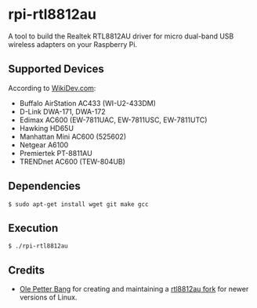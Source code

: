 # rpi-rtl8812au
A tool to build the Realtek RTL8812AU driver for micro dual-band USB wireless adapters on your Raspberry Pi.

## Supported Devices
According to [WikiDev.com](https://wikidevi.com/wiki/Special:Ask?title=Special%3AAsk&q=%5B%5BChip1+model::RTL8811AU%5D%5D&po=%3FInterface%0D%0A%3FForm+factor=FF%0D%0A%3FInterface+connector+type=USB+conn.%0D%0A%3FFCC+ID%0D%0A%3FManuf%0D%0A%3FManuf+product+model=Manuf.+mdl%0D%0A%3FVendor+ID%0D%0A%3FDevice+ID%0D%0A%3FChip1+model%0D%0A%3FSupported+802dot11+protocols=PHY+modes%0D%0A%3FMIMO+config%0D%0A%3FOUI%0D%0A%3FEstimated+year+of+release=Est.+year&eq=yes&p%5Bformat%5D=broadtable&order%5B0%5D=ASC&sort_num=&order_num=ASC&p%5Blimit%5D=500&p%5Boffset%5D=&p%5Blink%5D=all&p%5Bsort%5D=&p%5Bheaders%5D=show&p%5Bmainlabel%5D=&p%5Bintro%5D=&p%5Boutro%5D=&p%5Bsearchlabel%5D=%E2%80%A6+further+results&p%5Bdefault%5D=&p%5Bclass%5D=sortable+wikitable+smwtable):
* Buffalo AirStation AC433 (WI-U2-433DM)
* D-Link DWA-171, DWA-172
* Edimax AC600 (EW-7811UAC, EW-7811USC, EW-7811UTC)
* Hawking HD65U
* Manhattan Mini AC600 (525602)
* Netgear A6100
* Premiertek PT-8811AU
* TRENDnet AC600 (TEW-804UB)

## Dependencies
```
$ sudo apt-get install wget git make gcc
```

## Execution
```
$ ./rpi-rtl8812au
```

## Credits
- [Ole Petter Bang](https://github.com/gnab) for creating and maintaining a [rtl8812au fork](https://github.com/gnab/rtl8812au) for newer versions of Linux.
